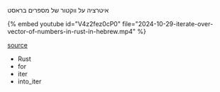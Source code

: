 איטרציה על ווקטור של מספרים בראסט

{% embed youtube id="V4z2fez0cP0" file="2024-10-29-iterate-over-vector-of-numbers-in-rust-in-hebrew.mp4" %}



[source](https://rust.code-maven.com/slides/rust/iterate-over-vector-of-numbers.html)

  - Rust
  - for
  - iter
  - into_iter

